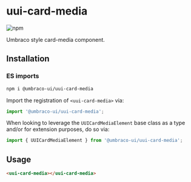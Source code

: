 # uui-card-media

![npm](https://img.shields.io/npm/v/@umbraco-ui/uui-card-media?logoColor=%231B264F)

Umbraco style card-media component.

## Installation

### ES imports

```zsh
npm i @umbraco-ui/uui-card-media
```

Import the registration of `<uui-card-media>` via:

```javascript
import '@umbraco-ui/uui-card-media';
```

When looking to leverage the `UUICardMediaElement` base class as a type and/or for extension purposes, do so via:

```javascript
import { UUICardMediaElement } from '@umbraco-ui/uui-card-media';
```

## Usage

```html
<uui-card-media></uui-card-media>
```
